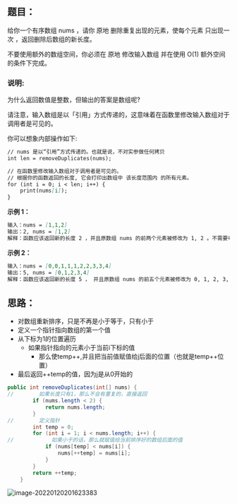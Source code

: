 ## 题目：

给你一个有序数组 nums ，请你 原地 删除重复出现的元素，使每个元素 只出现一次 ，返回删除后数组的新长度。

不要使用额外的数组空间，你必须在 原地 修改输入数组 并在使用 O(1) 额外空间的条件下完成。

 <!--more-->

### 说明:

为什么返回数值是整数，但输出的答案是数组呢?

请注意，输入数组是以「引用」方式传递的，这意味着在函数里修改输入数组对于调用者是可见的。

你可以想象内部操作如下:

```markdown
// nums 是以“引用”方式传递的。也就是说，不对实参做任何拷贝
int len = removeDuplicates(nums);

// 在函数里修改输入数组对于调用者是可见的。
// 根据你的函数返回的长度, 它会打印出数组中 该长度范围内 的所有元素。
for (int i = 0; i < len; i++) {
    print(nums[i]);
}
```

**示例 1：**

```markdown
输入：nums = [1,1,2]
输出：2, nums = [1,2]
解释：函数应该返回新的长度 2 ，并且原数组 nums 的前两个元素被修改为 1, 2 。不需要考虑数组中超出新长度后面的元素。
```

**示例 2：**

```markdown
输入：nums = [0,0,1,1,1,2,2,3,3,4]
输出：5, nums = [0,1,2,3,4]
解释：函数应该返回新的长度 5 ， 并且原数组 nums 的前五个元素被修改为 0, 1, 2, 3, 4 。不需要考虑数组中超出新长度后面的元素。
```

## 思路：

- 对数组重新排序，只是不再是小于等于，只有小于
- 定义一个指针指向数组的第一个值
- 从下标为1的位置遍历
  - 如果指针指向的元素小于当前i下标的值
    - 那么使temp++,并且把当前值赋值给j后面的位置（也就是temp++位置）
- 最后返回++temp的值，因为j是从0开始的

```java
public int removeDuplicates(int[] nums) {
//        如果长度只有1，那么不会有重复的，直接返回
        if (nums.length < 2) {
            return nums.length;
        }
//        定义指针
        int temp = 0;
        for (int i = 1; i < nums.length; i++) {
//            如果小于的话，那么就赋值给当前排序好的数组后面的值
            if (nums[temp] < nums[i]) {
                nums[++temp] = nums[i];
            }
        }
        return ++temp;
    }
```

![image-20220120201623383](https://gitee.com/misteryliu/typora/raw/master/image/image-20220120201623383.png)